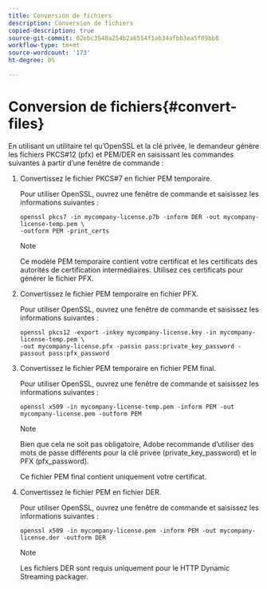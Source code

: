 ```yaml
---
title: Conversion de fichiers
description: Conversion de fichiers
copied-description: true
source-git-commit: 02ebc3548a254b2a6554f1ab34afbb3ea5f09bb8
workflow-type: tm+mt
source-wordcount: '173'
ht-degree: 0%

---
```


# Conversion de fichiers{#convert-files}

En utilisant un utilitaire tel qu’OpenSSL et la clé privée, le demandeur génère les fichiers PKCS#12 (pfx) et PEM/DER en saisissant les commandes suivantes à partir d’une fenêtre de commande :

1. Convertissez le fichier PKCS#7 en fichier PEM temporaire.

   Pour utiliser OpenSSL, ouvrez une fenêtre de commande et saisissez les informations suivantes :

   ```
   openssl pkcs7 -in mycompany-license.p7b -inform DER -out mycompany-license-temp.pem \ 
   -outform PEM -print_certs 
   ```

   >[!NOTE]
   >
   >Ce modèle PEM temporaire contient votre certificat et les certificats des autorités de certification intermédiaires. Utilisez ces certificats pour générer le fichier PFX.

1. Convertissez le fichier PEM temporaire en fichier PFX.

   Pour utiliser OpenSSL, ouvrez une fenêtre de commande et saisissez les informations suivantes :

   ```
   openssl pkcs12 -export -inkey mycompany-license.key -in mycompany-license-temp.pem \ 
   -out mycompany-license.pfx -passin pass:private_key_password -passout pass:pfx_password 
   ```

1. Convertissez le fichier PEM temporaire en fichier PEM final.

   Pour utiliser OpenSSL, ouvrez une fenêtre de commande et saisissez les informations suivantes :

   ```
   openssl x509 -in mycompany-license-temp.pem -inform PEM -out mycompany-license.pem -outform PEM 
   ```

   >[!NOTE]
   >
   >Bien que cela ne soit pas obligatoire, Adobe recommande d’utiliser des mots de passe différents pour la clé privée (private_key_password) et le PFX (pfx_password).

   Ce fichier PEM final contient uniquement votre certificat.

1. Convertissez le fichier PEM en fichier DER.

   Pour utiliser OpenSSL, ouvrez une fenêtre de commande et saisissez les informations suivantes :

   ```
   openssl x509 -in mycompany-license.pem -inform PEM -out mycompany-license.der -outform DER 
   ```

   >[!NOTE]
   >
   >Les fichiers DER sont requis uniquement pour le HTTP Dynamic Streaming packager.
